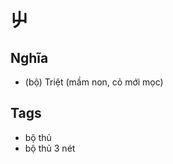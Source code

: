 # 屮

## Nghĩa
* (bộ) Triệt (mầm non, cỏ mới mọc)

## Tags
* bộ thủ
* bộ thủ 3 nét

<script>window.HANZI_FIELD='屮';</script>